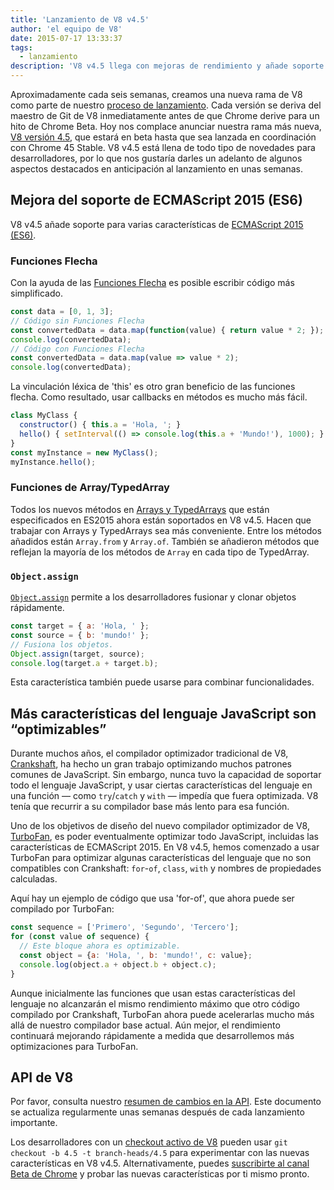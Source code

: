 ```yaml
---
title: 'Lanzamiento de V8 v4.5'
author: 'el equipo de V8'
date: 2015-07-17 13:33:37
tags:
  - lanzamiento
description: 'V8 v4.5 llega con mejoras de rendimiento y añade soporte para varias características de ES2015.'
---
```

Aproximadamente cada seis semanas, creamos una nueva rama de V8 como parte de nuestro [proceso de lanzamiento](https://v8.dev/docs/release-process). Cada versión se deriva del maestro de Git de V8 inmediatamente antes de que Chrome derive para un hito de Chrome Beta. Hoy nos complace anunciar nuestra rama más nueva, [V8 versión 4.5](https://chromium.googlesource.com/v8/v8.git/+log/branch-heads/4.5), que estará en beta hasta que sea lanzada en coordinación con Chrome 45 Stable. V8 v4.5 está llena de todo tipo de novedades para desarrolladores, por lo que nos gustaría darles un adelanto de algunos aspectos destacados en anticipación al lanzamiento en unas semanas.

<!--truncate-->
## Mejora del soporte de ECMAScript 2015 (ES6)

V8 v4.5 añade soporte para varias características de [ECMAScript 2015 (ES6)](https://www.ecma-international.org/ecma-262/6.0/).

### Funciones Flecha

Con la ayuda de las [Funciones Flecha](https://developer.mozilla.org/es/docs/Web/JavaScript/Reference/Functions/Arrow_functions) es posible escribir código más simplificado.

```js
const data = [0, 1, 3];
// Código sin Funciones Flecha
const convertedData = data.map(function(value) { return value * 2; });
console.log(convertedData);
// Código con Funciones Flecha
const convertedData = data.map(value => value * 2);
console.log(convertedData);
```

La vinculación léxica de 'this' es otro gran beneficio de las funciones flecha. Como resultado, usar callbacks en métodos es mucho más fácil.

```js
class MyClass {
  constructor() { this.a = 'Hola, '; }
  hello() { setInterval(() => console.log(this.a + 'Mundo!'), 1000); }
}
const myInstance = new MyClass();
myInstance.hello();
```

### Funciones de Array/TypedArray

Todos los nuevos métodos en [Arrays y TypedArrays](https://developer.mozilla.org/es/docs/Web/JavaScript/Reference/Global_Objects/Array#Methods) que están especificados en ES2015 ahora están soportados en V8 v4.5. Hacen que trabajar con Arrays y TypedArrays sea más conveniente. Entre los métodos añadidos están `Array.from` y `Array.of`. También se añadieron métodos que reflejan la mayoría de los métodos de `Array` en cada tipo de TypedArray.

### `Object.assign`

[`Object.assign`](https://developer.mozilla.org/es/docs/Web/JavaScript/Reference/Global_Objects/Object/assign) permite a los desarrolladores fusionar y clonar objetos rápidamente.

```js
const target = { a: 'Hola, ' };
const source = { b: 'mundo!' };
// Fusiona los objetos.
Object.assign(target, source);
console.log(target.a + target.b);
```

Esta característica también puede usarse para combinar funcionalidades.

## Más características del lenguaje JavaScript son “optimizables”

Durante muchos años, el compilador optimizador tradicional de V8, [Crankshaft](https://blog.chromium.org/2010/12/new-crankshaft-for-v8.html), ha hecho un gran trabajo optimizando muchos patrones comunes de JavaScript. Sin embargo, nunca tuvo la capacidad de soportar todo el lenguaje JavaScript, y usar ciertas características del lenguaje en una función — como `try`/`catch` y `with` — impedía que fuera optimizada. V8 tenía que recurrir a su compilador base más lento para esa función.

Uno de los objetivos de diseño del nuevo compilador optimizador de V8, [TurboFan](/blog/turbofan-jit), es poder eventualmente optimizar todo JavaScript, incluidas las características de ECMAScript 2015. En V8 v4.5, hemos comenzado a usar TurboFan para optimizar algunas características del lenguaje que no son compatibles con Crankshaft: `for`-`of`, `class`, `with` y nombres de propiedades calculadas.

Aquí hay un ejemplo de código que usa 'for-of', que ahora puede ser compilado por TurboFan:

```js
const sequence = ['Primero', 'Segundo', 'Tercero'];
for (const value of sequence) {
  // Este bloque ahora es optimizable.
  const object = {a: 'Hola, ', b: 'mundo!', c: value};
  console.log(object.a + object.b + object.c);
}
```

Aunque inicialmente las funciones que usan estas características del lenguaje no alcanzarán el mismo rendimiento máximo que otro código compilado por Crankshaft, TurboFan ahora puede acelerarlas mucho más allá de nuestro compilador base actual. Aún mejor, el rendimiento continuará mejorando rápidamente a medida que desarrollemos más optimizaciones para TurboFan.

## API de V8

Por favor, consulta nuestro [resumen de cambios en la API](https://docs.google.com/document/d/1g8JFi8T_oAE_7uAri7Njtig7fKaPDfotU6huOa1alds/edit). Este documento se actualiza regularmente unas semanas después de cada lanzamiento importante.

Los desarrolladores con un [checkout activo de V8](https://v8.dev/docs/source-code#using-git) pueden usar `git checkout -b 4.5 -t branch-heads/4.5` para experimentar con las nuevas características en V8 v4.5. Alternativamente, puedes [suscribirte al canal Beta de Chrome](https://www.google.com/chrome/browser/beta.html) y probar las nuevas características por ti mismo pronto.
